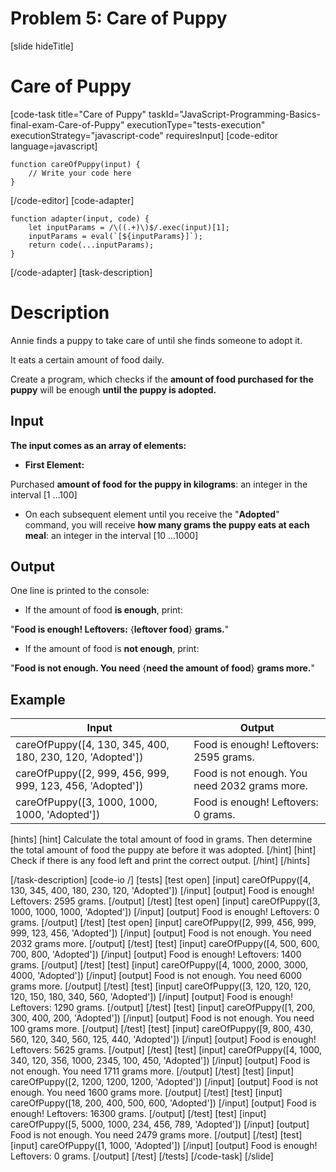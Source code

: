 # Problem 5: Care of Puppy
[slide hideTitle]
# Care of Puppy

[code-task title="Care of Puppy" taskId="JavaScript-Programming-Basics-final-exam-Care-of-Puppy" executionType="tests-execution" executionStrategy="javascript-code" requiresInput]
[code-editor language=javascript]
```
function careOfPuppy(input) {
	// Write your code here
}
```
[/code-editor]
[code-adapter]
```
function adapter(input, code) {
    let inputParams = /\((.+)\)$/.exec(input)[1];
    inputParams = eval(`[${inputParams}]`);
    return code(...inputParams);
}
```
[/code-adapter]
[task-description]

# Description
Annie finds a puppy to take care of until she finds someone to adopt it.

It eats a certain amount of food daily.

Create a program, which checks if the **amount of food purchased for the puppy** will be enough **until the puppy is adopted.**

## Input

**The input comes as an array of elements:**

- **First Element:**

Purchased **amount of food for the puppy in kilograms**: an integer in the interval \[1 …100\]

- On each subsequent element until you receive the "**Adopted**" command, you will receive **how many grams the puppy eats at each meal**: an integer in the interval \[10 …1000\]

## Output

One line is printed to the console:

- If the amount of food **is enough**, print:

"**Food is enough! Leftovers:** \{**leftover food**\} **grams.**" 

- If the amount of food is **not enough**, print:

"**Food is not enough. You need** \{**need the amount of food**\} **grams more.**"

## Example

| **Input** | **Output** |
| --- | --- |
|careOfPuppy([4, 130, 345, 400, 180, 230, 120, 'Adopted']) | Food is enough! Leftovers: 2595 grams. |
|careOfPuppy([2, 999, 456, 999, 999, 123, 456, 'Adopted']) | Food is not enough. You need 2032 grams more. |
|careOfPuppy([3, 1000, 1000, 1000, 'Adopted']) | Food is enough! Leftovers: 0 grams. |

[hints]
[hint]
Calculate the total amount of food in grams. Then determine the total amount of food the puppy ate before it was adopted.
[/hint]
[hint]
Check if there is any food left and print the correct output.
[/hint]
[/hints]

[/task-description]
[code-io /]
[tests]
[test open]
[input]
careOfPuppy([4, 130, 345, 400, 180, 230, 120, 'Adopted'])
[/input]
[output]
Food is enough! Leftovers: 2595 grams.
[/output]
[/test]
[test open]
[input]
careOfPuppy([3, 1000, 1000, 1000, 'Adopted'])
[/input]
[output]
Food is enough! Leftovers: 0 grams.
[/output]
[/test]
[test open]
[input]
careOfPuppy([2, 999, 456, 999, 999, 123, 456, 'Adopted'])
[/input]
[output]
Food is not enough. You need 2032 grams more.
[/output]
[/test]
[test]
[input]
careOfPuppy([4, 500, 600, 700, 800, 'Adopted'])
[/input]
[output]
Food is enough! Leftovers: 1400 grams.
[/output]
[/test]
[test]
[input]
careOfPuppy([4, 1000, 2000, 3000, 4000, 'Adopted'])
[/input]
[output]
Food is not enough. You need 6000 grams more.
[/output]
[/test]
[test]
[input]
careOfPuppy([3, 120, 120, 120, 120, 150, 180, 340, 560, 'Adopted'])
[/input]
[output]
Food is enough! Leftovers: 1290 grams.
[/output]
[/test]
[test]
[input]
careOfPuppy([1, 200, 300, 400, 200, 'Adopted'])
[/input]
[output]
Food is not enough. You need 100 grams more.
[/output]
[/test]
[test]
[input]
careOfPuppy([9, 800, 430, 560, 120, 340, 560, 125, 440, 'Adopted'])
[/input]
[output]
Food is enough! Leftovers: 5625 grams.
[/output]
[/test]
[test]
[input]
careOfPuppy([4, 1000, 340, 120, 356, 1000, 2345, 100, 450, 'Adopted'])
[/input]
[output]
Food is not enough. You need 1711 grams more.
[/output]
[/test]
[test]
[input]
careOfPuppy([2, 1200, 1200, 1200, 'Adopted'])
[/input]
[output]
Food is not enough. You need 1600 grams more.
[/output]
[/test]
[test]
[input]
careOfPuppy([18, 200, 400, 500, 600, 'Adopted'])
[/input]
[output]
Food is enough! Leftovers: 16300 grams.
[/output]
[/test]
[test]
[input]
careOfPuppy([5, 5000, 1000, 234, 456, 789, 'Adopted'])
[/input]
[output]
Food is not enough. You need 2479 grams more.
[/output]
[/test]
[test]
[input]
careOfPuppy([1, 1000, 'Adopted'])
[/input]
[output]
Food is enough! Leftovers: 0 grams.
[/output]
[/test]
[/tests]
[/code-task]
[/slide]
